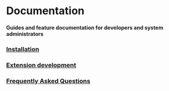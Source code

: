 # Documentation
<h4 class="fw-light">Guides and feature documentation for developers and system administrators</h4>

<div class="row row-cols-1 row-cols-lg-3 align-items-stretch g-4 py-3 pt-4">
  <div class="col">
    <a href="?page=getting-started/Installation" class="link-underline-opacity-0 link-underline">
      <div class="card card-cover h-100 overflow-hidden rounded-4 bg-dark-subtle bg-hover-dark">
        <div class="d-flex flex-column h-100 p-4 text-shadow-1">
          <h3 class="fw-bolder">Installation</h3>
        </div>
      </div>
    </a>
  </div>
  <div class="col">
    <a href="?page=getting-started/Extension-development"  class="link-underline-opacity-0 link-underline">
      <div class="card card-cover h-100 overflow-hidden rounded-4 bg-dark-subtle">
        <div class="d-flex flex-column h-100 p-4 text-shadow-1">
          <h3 class="fw-bold">Extension development</h3>
        </div>
      </div>
    </a>
  </div>
  <div class="col">
    <a href="?page=getting-started/Frequently-asked-questions" class="link-underline-opacity-0 link-underline">
      <div class="card card-cover h-auto overflow-hidden rounded-4 bg-dark-subtle">
        <div class="d-flex flex-column h-100 p-4 text-shadow-1">
          <h3 class="fw-bold">Frequently Asked Questions</h3>
        </div>
      </div>
    </a>
  </div>
</div>